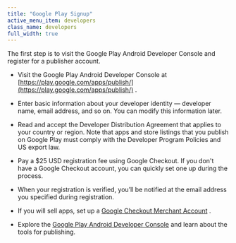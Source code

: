 ```yaml
---
title: "Google Play Signup"
active_menu_item: developers
class_name: developers
full_width: true
---
```



The first step is to visit the Google Play Android Developer Console and register for a publisher account.

 - Visit the Google Play Android Developer Console at [https://play.google.com/apps/publish/](https://play.google.com/apps/publish/) .

 - Enter basic information about your developer identity — developer name, email address, and so on. You can modify this information later.

 - Read and accept the Developer Distribution Agreement that applies to your country or region. Note that apps and store listings that you publish on Google Play must comply with the Developer Program Policies and US export law.

 - Pay a $25 USD registration fee using Google Checkout. If you don't have a Google Checkout account, you can quickly set one up during the process.

 - When your registration is verified, you’ll be notified at the email address you specified during registration.

 - If you will sell apps, set up a [Google Checkout Merchant Account](http://checkout.google.com/sell) .

 - Explore the [Google Play Android Developer Console](https://play.google.com/apps/publish/) and learn about the tools for publishing.

